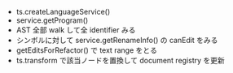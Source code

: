 - ts.createLanguageService()
- service.getProgram()
- AST 全部 walk して全 identifier みる
- シンボルに対して service.getRenameInfo() の canEdit をみる
- getEditsForRefactor() で text range をとる
- ts.transform で該当ノードを置換して document registry を更新
